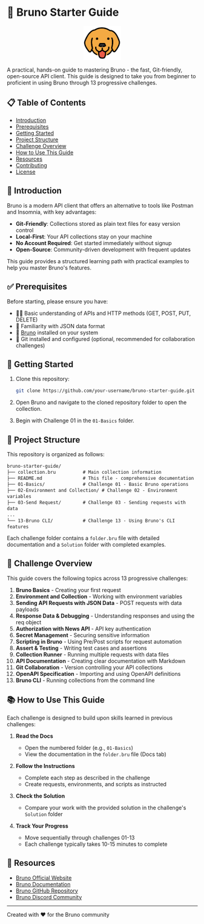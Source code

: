 # 🚀 Bruno Starter Guide

<p align="center">
  <img src="./assets/logo-transparent.png" width="100" alt="Bruno Logo">
</p>

A practical, hands-on guide to mastering Bruno - the fast, Git-friendly, open-source API client. This guide is designed to take you from beginner to proficient in using Bruno through 13 progressive challenges.

## 📋 Table of Contents

- [Introduction](#introduction)
- [Prerequisites](#prerequisites)
- [Getting Started](#getting-started)
- [Project Structure](#project-structure)
- [Challenge Overview](#challenge-overview)
- [How to Use This Guide](#how-to-use-this-guide)
- [Resources](#resources)
- [Contributing](#contributing)
- [License](#license)

## 🌟 Introduction

Bruno is a modern API client that offers an alternative to tools like Postman and Insomnia, with key advantages:

- **Git-Friendly**: Collections stored as plain text files for easy version control
- **Local-First**: Your API collections stay on your machine
- **No Account Required**: Get started immediately without signup
- **Open-Source**: Community-driven development with frequent updates

This guide provides a structured learning path with practical examples to help you master Bruno's features.

## ✅ Prerequisites

Before starting, please ensure you have:

- 🧑‍💻 Basic understanding of APIs and HTTP methods (GET, POST, PUT, DELETE)
- 🔗 Familiarity with JSON data format
- 🧰 [Bruno](https://www.usebruno.com/downloads) installed on your system
- 💾 Git installed and configured (optional, recommended for collaboration challenges)

## 🏁 Getting Started

1. Clone this repository:
   ```bash
   git clone https://github.com/your-username/bruno-starter-guide.git
   ```

2. Open Bruno and navigate to the cloned repository folder to open the collection.

3. Begin with Challenge 01 in the `01-Basics` folder.

## 📂 Project Structure

This repository is organized as follows:

```
bruno-starter-guide/
├── collection.bru          # Main collection information
├── README.md               # This file - comprehensive documentation
├── 01-Basics/              # Challenge 01 - Basic Bruno operations
├── 02-Environment and Collection/ # Challenge 02 - Environment variables
├── 03-Send Request/        # Challenge 03 - Sending requests with data
...
└── 13-Bruno CLI/           # Challenge 13 - Using Bruno's CLI features
```

Each challenge folder contains a `folder.bru` file with detailed documentation and a `Solution` folder with completed examples.

## 🧩 Challenge Overview

This guide covers the following topics across 13 progressive challenges:

1. **Bruno Basics** - Creating your first request
2. **Environment and Collection** - Working with environment variables
3. **Sending API Requests with JSON Data** - POST requests with data payloads
4. **Response Data & Debugging** - Understanding responses and using the req object
5. **Authorization with News API** - API key authentication
6. **Secret Management** - Securing sensitive information
7. **Scripting in Bruno** - Using Pre/Post scripts for request automation
8. **Assert & Testing** - Writing test cases and assertions
9. **Collection Runner** - Running multiple requests with data files
10. **API Documentation** - Creating clear documentation with Markdown
11. **Git Collaboration** - Version controlling your API collections
12. **OpenAPI Specification** - Importing and using OpenAPI definitions
13. **Bruno CLI** - Running collections from the command line

## 📚 How to Use This Guide

Each challenge is designed to build upon skills learned in previous challenges:

1. **Read the Docs**
   - Open the numbered folder (e.g., `01-Basics`)
   - View the documentation in the `folder.bru` file (Docs tab)

2. **Follow the Instructions**
   - Complete each step as described in the challenge
   - Create requests, environments, and scripts as instructed

3. **Check the Solution**
   - Compare your work with the provided solution in the challenge's `Solution` folder

4. **Track Your Progress**
   - Move sequentially through challenges 01-13
   - Each challenge typically takes 10-15 minutes to complete

## 🔗 Resources

- [Bruno Official Website](https://www.usebruno.com/)
- [Bruno Documentation](https://docs.usebruno.com/)
- [Bruno GitHub Repository](https://github.com/usebruno/bruno)
- [Bruno Discord Community](https://discord.gg/KgcZUncpjq)
---

Created with ❤️ for the Bruno community